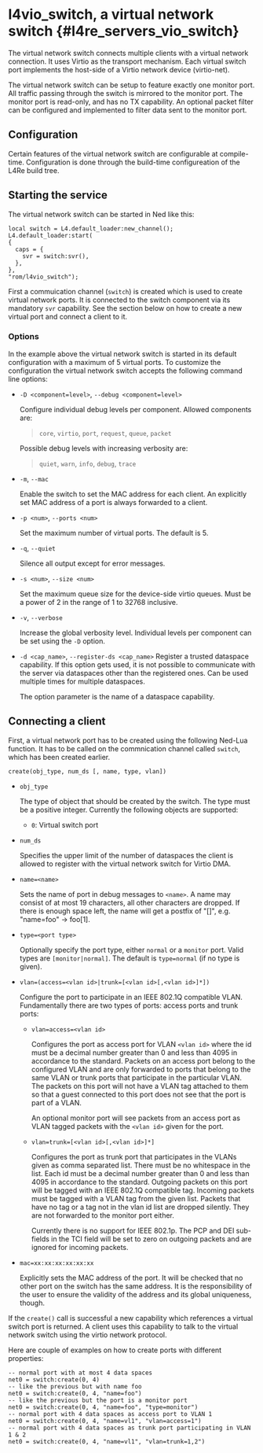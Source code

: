 # l4vio_switch, a virtual network switch   {#l4re_servers_vio_switch}

The virtual network switch connects multiple clients with a virtual network
connection. It uses Virtio as the transport mechanism. Each virtual switch port
implements the host-side of a Virtio network device (virtio-net).

The virtual network switch can be setup to feature exactly one monitor port.
All traffic passing through the switch is mirrored to the monitor port. The
monitor port is read-only, and has no TX capability.
An optional packet filter can be configured and implemented to filter data
sent to the monitor port.

## Configuration

Certain features of the virtual network switch are configurable at
compile-time. Configuration is done through the build-time configureation of
the L4Re build tree.

## Starting the service

The virtual network switch can be started in Ned like this:

    local switch = L4.default_loader:new_channel();
    L4.default_loader:start(
    {
      caps = {
        svr = switch:svr(),
      },
    },
    "rom/l4vio_switch");

First a commuication channel (`switch`) is created which is used to create
virtual network ports. It is connected to the switch component via its
mandatory `svr` capability. See the section below on how to create a new
virtual port and connect a client to it.

### Options

In the example above the virtual network switch is started in its default
configuration with a maximum of 5 virtual ports. To customize the configuration
the virtual network switch accepts the following command line options:

* `-D <component=level>`, `--debug <component=level>`

  Configure individual debug levels per component. Allowed components are:
  > `core`, `virtio`, `port`, `request`, `queue`, `packet`

  Possible debug levels with increasing verbosity are:
  > `quiet`, `warn`, `info`, `debug`, `trace`

* `-m`, `--mac`

  Enable the switch to set the MAC address for each client. An explicitly set
  MAC address of a port is always forwarded to a client.

* `-p <num>`, `--ports <num>`

  Set the maximum number of virtual ports. The default is 5.

* `-q`, `--quiet`

  Silence all output except for error messages.

* `-s <num>`, `--size <num>`

  Set the maximum queue size for the device-side virtio queues.
  Must be a power of 2 in the range of 1 to 32768 inclusive.

* `-v`, `--verbose`

  Increase the global verbosity level. Individual levels per component can be
  set using the `-D` option.

* `-d <cap_name>`, `--register-ds <cap_name>`
  Register a trusted dataspace capability. If this option gets used, it is not
  possible to communicate with the server via dataspaces other than the
  registered ones. Can be used multiple times for multiple dataspaces.

  The option parameter is the name of a dataspace capability.

## Connecting a client

First, a virtual network port has to be created using the following Ned-Lua
function. It has to be called on the commnication channel called `switch`,
which has been created earlier.

    create(obj_type, num_ds [, name, type, vlan])

* `obj_type`

  The type of object that should be created by the switch. The type must be a
  positive integer. Currently the following objects are supported:
  * `0`: Virtual switch port

* `num_ds`

  Specifies the upper limit of the number of dataspaces the client is allowed
  to register with the virtual network switch for Virtio DMA.

* `name=<name>`

  Sets the name of port in debug messages to `<name>`.  A name may consist of
  at most 19 characters, all other characters are dropped. If there is enough
  space left, the name will get a postfix of "[<port number>]", e.g. "name=foo"
  -> foo[1].

* `type=<port type>`

  Optionally specify the port type, either `normal` or a `monitor` port. Valid
  types are `[monitor|normal]`. The default is `type=normal` (if no type is
  given).

* `vlan=(access=<vlan id>|trunk=[<vlan id>[,<vlan id>]*])`

  Configure the port to participate in an IEEE 802.1Q compatible VLAN.
  Fundamentally there are two types of ports: access ports and trunk ports:

  * `vlan=access=<vlan id>`

    Configures the port as access port for VLAN `<vlan id>` where the id must
    be a decimal number greater than 0 and less than 4095 in accordance to the
    standard. Packets on an access port belong to the configured VLAN and are
    only forwarded to ports that belong to the same VLAN or trunk ports that
    participate in the particular VLAN. The packets on this port will not have
    a VLAN tag attached to them so that a guest connected to this port does not
    see that the port is part of a VLAN.

    An optional monitor port will see packets from an access port as VLAN
    tagged packets with the `<vlan id>` given for the port.

  * `vlan=trunk=[<vlan id>[,<vlan id>]*]`

    Configures the port as trunk port that participates in the VLANs given as
    comma separated list. There must be no whitespace in the list. Each id must
    be a decimal number greater than 0 and less than 4095 in accordance to the
    standard. Outgoing packets on this port will be tagged with an IEEE 802.1Q
    compatible tag. Incoming packets must be tagged with a VLAN tag from the
    given list. Packets that have no tag or a tag not in the vlan id list are
    dropped silently. They are not forwarded to the monitor port either.

    Currently there is no support for IEEE 802.1p. The PCP and DEI sub-fields
    in the TCI field will be set to zero on outgoing packets and are ignored
    for incoming packets.

* `mac=xx:xx:xx:xx:xx:xx`

  Explicitly sets the MAC address of the port. It will be checked that no other
  port on the switch has the same address. It is the responsibility of the user
  to ensure the validity of the address and its global uniqueness, though.

If the `create()` call is successful a new capability which references a
virtual switch port is returned. A client uses this capability to talk to the
virtual network switch using the virtio network protocol.

Here are couple of examples on how to create ports with different properties:

    -- normal port with at most 4 data spaces
    net0 = switch:create(0, 4)
    -- like the previous but with name foo
    net0 = switch:create(0, 4, "name=foo")
    -- like the previous but the port is a monitor port
    net0 = switch:create(0, 4, "name=foo", "type=monitor")
    -- normal port with 4 data spaces as access port to VLAN 1
    net0 = switch:create(0, 4, "name=vl1", "vlan=access=1")
    -- normal port with 4 data spaces as trunk port participating in VLAN 1 & 2
    net0 = switch:create(0, 4, "name=vl1", "vlan=trunk=1,2")
